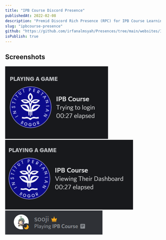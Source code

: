 ```yaml
---
title: "IPB Course Discord Presence"
publishedAt: 2022-02-08
description: "Premid Discord Rich Presence (RPC) for IPB Course Learning Management System (LMS)"
slug: "ipbcourse-presence"
github: "https://github.com/irfanalmsyah/Presences/tree/main/websites/I/IPB%20Course"
isPublish: true
---
```


## Screenshots
![Screenshot](https://github.com/irfanalmsyah/irfanalmsyah.github.io/blob/main/assets/img/projects/ipbcourse-presence/ipbcourse1.png?raw=true)
![Screenshot](https://github.com/irfanalmsyah/irfanalmsyah.github.io/blob/main/assets/img/projects/ipbcourse-presence/ipbcourse2.png?raw=true)
![Screenshot](https://github.com/irfanalmsyah/irfanalmsyah.github.io/blob/main/assets/img/projects/ipbcourse-presence/ipbcourse3.png?raw=true)